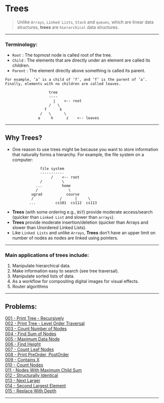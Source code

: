 # Trees

>   Unlike ```Arrays```, ```Linked Lists```, ```Stack``` and ```queues```, which are linear data structures, **trees** are ```hierarchical``` data structures.

---

### Terminology:
-   ```Root``` : The topmost node is called root of the tree. 
-   ```Child``` : The elements that are directly under an element are called its children. 
-   ```Parent``` : The element directly above something is called its parent. 

> 
    For example, ‘a’ is a child of ‘f’, and ‘f’ is the parent of ‘a’. Finally, elements with no children are called leaves. 

                        tree
                        ----
                          j    <-- root
                        /   \
                      f      k  
                    /   \      \
                   a     h      z    <-- leaves

---

## Why Trees? 
-   One reason to use trees might be because you want to store information that naturally forms a hierarchy. For example, the file system on a computer: 
>
                    file system
                    -----------
                         /    <-- root
                    /         \
                  ...         home
                  /              \
                ugrad           course
                /            /      |     \
               ...         cs101  cs112  cs113

-   **Trees** (with some ordering e.g., ```BST```) provide moderate access/search (quicker than ```Linked List``` and slower than ```arrays```). 
-   **Trees** provide moderate insertion/deletion (quicker than Arrays and slower than Unordered Linked Lists). 
-   Like ```Linked Lists``` and unlike ```Arrays```, **Trees** don’t have an upper limit on number of nodes as nodes are linked using pointers.

---

### Main applications of trees include: 
1. Manipulate hierarchical data. 
2. Make information easy to search (see tree traversal). 
3. Manipulate sorted lists of data. 
4. As a workflow for compositing digital images for visual effects. 
5. Router algorithms 

---

## Problems:

[001 - Print Tree - Recursively](./code/001-Print-Tree-Recursive.cpp)<br>
[002 - Print Tree - Level Order Traversal](./code/002-Print-Tree-Level-Order-Traversal.cpp)<br>
[003 - Count Number of Nodes](./code/003-Count-Number-Of-Nodes.cpp)<br>
[004 - Find Sum of Nodes](./code/004-Find-Sum-Of-Nodes.cpp)<br>
[005 - Maximum Data Node](./code/005-Max-Data-Node.cpp)<br>
[006 - Find Height](./code/006-Find-Height.cpp)<br>
[007 - Count Leaf Nodes](./code/007-Count-Leaf-Nodes.cpp)<br>
[008 - Print PreOrder, PostOrder](./code/008-Print-Pre-Post-Traversal.cpp)<br>
[009 - Contains X](./code/009-Contains-X.cpp)<br>
[010 - Count Nodes](./code/010-Count-Nodes.cpp)<br>
[011 - Nodes With Maximum Child Sum](./code/011-Node-With-Max-Child-Sum.cpp)<br>
[012 - Structurally Identical](./code/012-Structurally-Identical.cpp)<br>
[013 - Next Larger](./code/013-Next-Larger.cpp)<br>
[014 - Second Largest Element](./code/014-SecondLargest-Element.cpp)<br>
[015 - Replace With Depth](./code/015-Replace-With-Depth.cpp)<br>


---